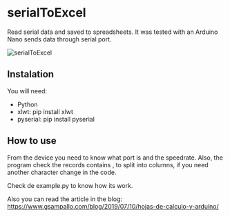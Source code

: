 # serialToExcel
Read serial data and saved to spreadsheets.
It was tested with an Arduino Nano sends data through serial port.

![serialToExcel](http://www.gsampallo.com/blog/wp-content/uploads/2019/07/serialToExcel-768x330.jpg)


## Instalation

You will need:

- Python
- xlwt: pip install xlwt
- pyserial: pip install pyserial

## How to use

From the device you need to know what port is and the speedrate. Also, the program check the records contains , to split into columns, if you need another character change in the code.

Check de example.py to know how its work. 

Also you can read the article in the blog: https://www.gsampallo.com/blog/2019/07/10/hojas-de-calculo-y-arduino/
